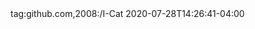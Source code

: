 <?xml version="1.0" encoding="UTF-8"?>
<feed xmlns="http://www.w3.org/2005/Atom" xmlns:media="http://search.yahoo.com/mrss/" xml:lang="en-US">
  <id>tag:github.com,2008:/I-Cat</id>
  <link type="text/html" rel="alternate" href="https://github.com/I-Cat"/>
  <link type="application/atom+xml" rel="self" href="https://github.com/I-Cat.private.atom?token=AQN2S6O5TW5EOGY4G4CSRN55GSCO4"/>
  <title>Private Feed for I-Cat</title>
  <updated>2020-07-28T14:26:41-04:00</updated>
</feed>
